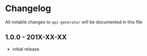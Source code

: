 # Changelog

All notable changes to `api-generator` will be documented in this file

## 1.0.0 - 201X-XX-XX

- initial release
